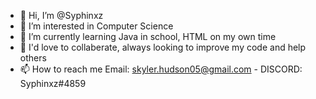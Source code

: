 - 👋 Hi, I’m @Syphinxz
- 👀 I’m interested in Computer Science
- 🌱 I’m currently learning Java in school, HTML on my own time
- 💞️ I'd love to collaberate, always looking to improve my code and help others
- 📫 How to reach me Email: skyler.hudson05@gmail.com - DISCORD: Syphinxz#4859

<!---
Syphinxz/Syphinxz is a ✨ special ✨ repository because its `README.md` (this file) appears on your GitHub profile.
You can click the Preview link to take a look at your changes.
--->
